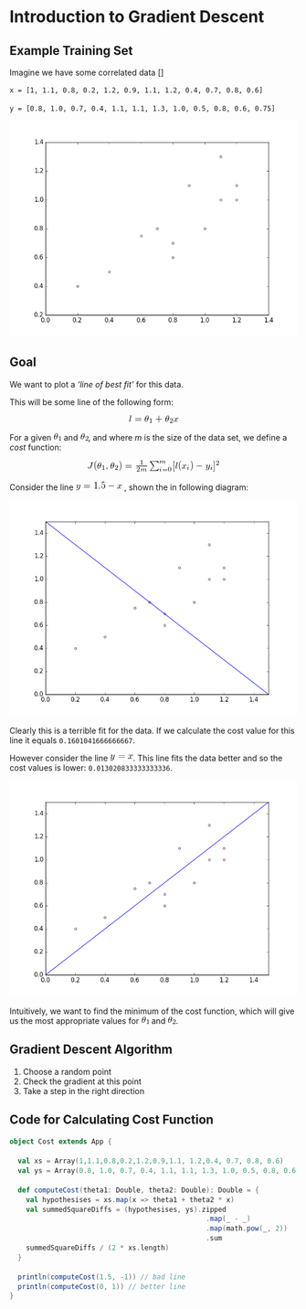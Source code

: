 # Introduction to Gradient Descent

## Example Training Set

Imagine we have some correlated data []

```
x = [1, 1.1, 0.8, 0.2, 1.2, 0.9, 1.1, 1.2, 0.4, 0.7, 0.8, 0.6]

y = [0.8, 1.0, 0.7, 0.4, 1.1, 1.1, 1.3, 1.0, 0.5, 0.8, 0.6, 0.75]
```

![](exampleData.png)

## Goal

We want to plot a _'line of best fit'_ for this data. 

This will be some line of the following form:

<div style="text-align:center"><img src ="equationOfALine.png" /></div>

For a given ![](theta1.png) and ![](theta2.png), and where _m_ is the size of the data set, we define a _cost_ function:

<div style="text-align:center"><img src ="costFunction.png" /></div>

Consider the line ![](yEqual1Point5MinusX.png) , shown the in following diagram: 

<div style="text-align:center"><img src ="scatterPlotWithBadLine.png" /></div>

Clearly this is a terrible fit for the data. If we calculate the cost value for this line it equals `0.1601041666666667`. 

However consider the line ![](yEqualsX.png). This line fits the data better and so the cost values is lower: `0.013020833333333336`. 

<div style="text-align:center"><img src ="scatterPlotWithBetterLine.png" /></div>

Intuitively, we want to find the minimum of the cost function, which will give us the most appropriate values for ![](theta1.png) and ![](theta2.png). 

## Gradient Descent Algorithm

1. Choose a random point 
2. Check the gradient at this point
3. Take a step in the right direction

## Code for Calculating Cost Function

```scala
object Cost extends App {

  val xs = Array(1,1.1,0.8,0.2,1.2,0.9,1.1, 1.2,0.4, 0.7, 0.8, 0.6)
  val ys = Array(0.8, 1.0, 0.7, 0.4, 1.1, 1.1, 1.3, 1.0, 0.5, 0.8, 0.6, 0.75)

  def computeCost(theta1: Double, theta2: Double): Double = {
    val hypothesises = xs.map(x => theta1 + theta2 * x)
    val summedSquareDiffs = (hypothesises, ys).zipped
    											.map(_ - _)
    											.map(math.pow(_, 2))
    											.sum
    summedSquareDiffs / (2 * xs.length)
  }

  println(computeCost(1.5, -1)) // bad line
  println(computeCost(0, 1)) // better line
}
```